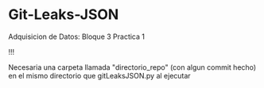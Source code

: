 # Git-Leaks-JSON
Adquisicion de Datos:    Bloque 3 Practica 1

!!!

Necesaria una carpeta llamada "directorio_repo" (con algun commit hecho) en el mismo directorio que gitLeaksJSON.py al ejecutar
